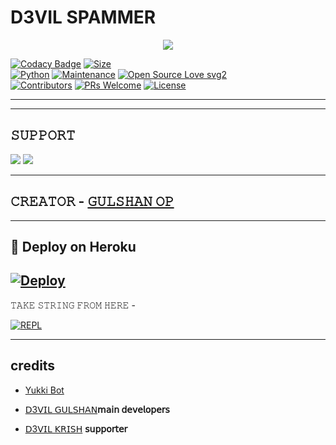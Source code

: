 # D3VIL SPAMMER

<p align="center">
  <img src="https://telegra.ph/file/459c9bac605fa9de1207d.jpg">
</p>


[![Codacy Badge](https://api.codacy.com/project/badge/Grade/f7c51539e67b483bb8d7749acca51d3a)](https://app.codacy.com/gh/sameerpanthi/d3VIL-spam-bot?utm_source=github.com&utm_medium=referral&utm_content=sameerpanthi/d3VIL-spam-bot&utm_campaign=Badge_Grade_Settings)
[![Size](https://img.shields.io/github/repo-size/sameerpanthi/d3VIL-spam-bot?style=flat-square&color=green)](https://github.com/sameerpanthi/d3VIL-spam-bot/)   
[![Python](https://img.shields.io/badge/Python-v3.9-blue)](https://www.python.org/)
[![Maintenance](https://img.shields.io/badge/Maintained%3F-yes-green.svg)](https://github.com/sameerpanthi/d3VIL-spam-bot/graphs/commit-activity)
[![Open Source Love svg2](https://badges.frapsoft.com/os/v2/open-source.svg?v=103)](https://github.com/sameerpanthi/d3VIL-spam-bot)   
[![Contributors](https://img.shields.io/github/contributors/sameerpanthi/d3VIL-spam-bot?style=flat-square&color=green)](https://github.com/sameerpanthi/d3VIL-spam-bot/graphs/contributors)
[![PRs Welcome](https://img.shields.io/badge/PRs-welcome-brightgreen.svg?style=flat-square)](https://makeapullrequest.com)
[![License](https://img.shields.io/badge/License-AGPL-blue)](https://github.com/sameerpanthi/deadly-spam-bot/blob/main/LICENSE)

----

-------------------------------------------------

## 𝚂𝚄𝙿𝙿𝙾𝚁𝚃 
                          
<a href="https://t.me/D3VIL_SPAMMERS"><img src="https://img.shields.io/badge/Join-SUPPORT%20GROUP-red.svg?logo=Telegram"></a>
<a href="https://t.me/D3VIL_OFFICIAL"><img src="https://img.shields.io/badge/Join-SUPPORT%20CHANNEL-red.svg?logo=Telegram"></a>

-------------------------------------------------

## 𝙲𝚁𝙴𝙰𝚃𝙾𝚁 - [𝙶𝚄𝙻𝚂𝙷𝙰𝙽 𝙾𝙿](https://t.me/D3VILGULSHAN)
                   
-------------------------------------------------

## 🚀 Deploy on Heroku 
[![Deploy](https://www.herokucdn.com/deploy/button.svg)](https://heroku.com/deploy?template=https://github.com/D3VILGULSHAN/HOST.git)
------------------------------------------------


𝚃𝙰𝙺𝙴 𝚂𝚃𝚁𝙸𝙽𝙶 𝙵𝚁𝙾𝙼 𝙷𝙴𝚁𝙴 - 

[![REPL](https://repl.it/badge/github/D3KRISH/D3vilUserbot)](https://replit.com/@D3VILGULSHAN1/D3VIL-SPAM-BOT#main.py)
    
-------------------------------------------------

## credits 

- [Yukki Bot](https://github.com/YukkiBot/YukkiMultiSpamBot)

- [𝖣3𝖵𝖨𝖫 𝖦𝖴𝖫𝖲𝖧𝖠𝖭](https://t.me/D3𝖵𝖨𝖫𝖦𝖴𝖫𝖲𝖧𝖠𝖭)__𝗆𝖺𝗂𝗇 𝖽𝖾𝗏𝖾𝗅𝗈𝗉𝖾𝗋𝗌__
- [𝖣3𝖵𝖨𝖫 𝖪𝖱𝖨𝖲𝖧](https://t.me/D3_krish) __𝗌𝗎𝗉𝗉𝗈𝗋𝗍𝖾𝗋__
